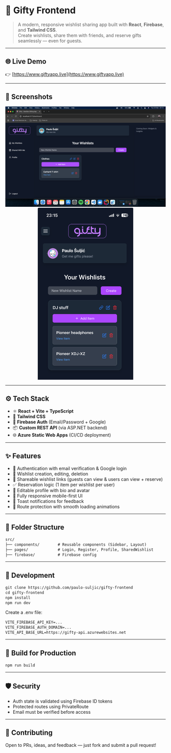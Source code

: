 # 🎁 Gifty Frontend

> A modern, responsive wishlist sharing app built with **React**, **Firebase**, and **Tailwind CSS**.  
> Create wishlists, share them with friends, and reserve gifts seamlessly — even for guests.

---

## 🌐 Live Demo

👉 [https://www.giftyapp.live](https://www.giftyapp.live)

---

## 📸 Screenshots

<p align="center">
  <img src="./public/screenshots/dashboard.png" width="700" />
  <br/>
  <img src="./public/screenshots/dashboard-mobile.png" width="300" />
</p>

---

## ⚙️ Tech Stack

- ⚛️ **React + Vite + TypeScript**
- 💅 **Tailwind CSS**
- 🔐 **Firebase Auth** (Email/Password + Google)
- 📦 **Custom REST API** (via ASP.NET backend)
- 🌐 **Azure Static Web Apps** (CI/CD deployment)

---

## ✨ Features

- 🔐 Authentication with email verification & Google login
- 🧾 Wishlist creation, editing, deletion
- 🔗 Shareable wishlist links (guests can view & users can view + reserve)
- ✅ Reservation logic (1 item per wishlist per user)
- 👤 Editable profile with bio and avatar
- 📱 Fully responsive mobile-first UI
- 🍞 Toast notifications for feedback
- 🧭 Route protection with smooth loading animations

---

## 📁 Folder Structure
```
src/
├── components/        # Reusable components (Sidebar, Layout)
├── pages/             # Login, Register, Profile, SharedWishlist
├── firebase/          # Firebase config
```

---

## 🧪 Development

```
git clone https://github.com/paulo-suljic/gifty-frontend
cd gifty-frontend
npm install
npm run dev
```

Create a .env file:

```
VITE_FIREBASE_API_KEY=...
VITE_FIREBASE_AUTH_DOMAIN=...
VITE_API_BASE_URL=https://gifty-api.azurewebsites.net
```

---

## 🚀 Build for Production
```
npm run build
```

---

## 🛡 Security
- Auth state is validated using Firebase ID tokens
- Protected routes using PrivateRoute
- Email must be verified before access

---

## 🤝 Contributing
Open to PRs, ideas, and feedback — just fork and submit a pull request!
